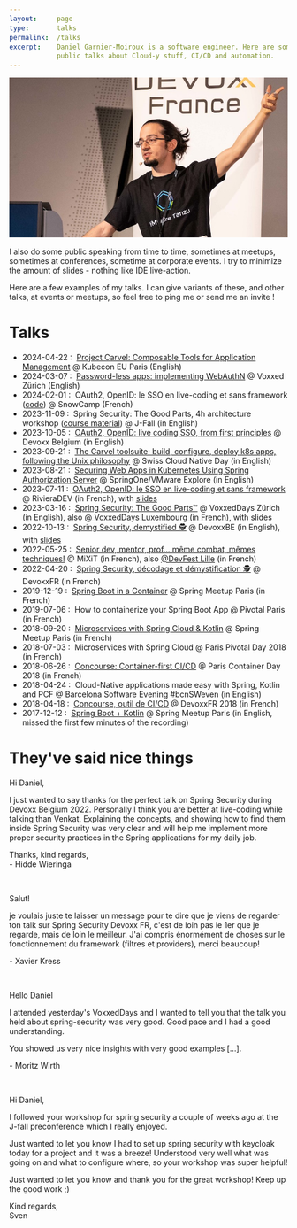 ```yaml
---
layout:     page
type:       talks
permalink:  /talks
excerpt:    Daniel Garnier-Moiroux is a software engineer. Here are some of his
            public talks about Cloud-y stuff, CI/CD and automation.
---
```


<div id="cover-pic" class="text-center">
    <img src="/assets/talks.jpg" alt="Picture of the author live coding" />
</div>



I also do some public speaking from time to time, sometimes at meetups, sometimes
at conferences, sometime at corporate events. I try to minimize the amount of
slides - nothing like IDE live-action.

Here are a few examples of my talks. I can give variants of these, and other talks,
at events or meetups, so feel free to ping me or send me an invite !

<h1>Talks</h1>

<ul class="no-justify roomy-list">
    <li>
        <span>2024-04-22 :&nbsp;</span>
        <a href="https://www.youtube.com/watch?v=1u5LtsJqyrA" target="_blank" rel="noopener">Project Carvel: Composable Tools for Application Management</a>
        <span>@ Kubecon EU Paris (English)</span>
    </li>
    <li>
        <span>2024-03-07 :&nbsp;</span>
        <a href="https://www.youtube.com/watch?v=FUWLYC1z1LU" target="_blank" rel="noopener">Password-less apps: implementing WebAuthN</a>
        <span>@ Voxxed Zürich (English)</span>
    </li>
    <li>
        <span>2024-02-01 :&nbsp;</span>
        OAuth2, OpenID: le SSO en live-coding et sans framework (<a href="https://github.com/Kehrlann/sso-live-coding" target="_blank" rel="noopener">code</a>)
        <span>@ SnowCamp (French)</span>
    </li>
    <li>
        <span>2023-11-09 :&nbsp;</span>
        Spring Security: The Good Parts, 4h architecture workshop (<a href="https://github.com/Kehrlann/spring-security-architecture-workshop/" target="_blank" rel="noopener">course material</a>)
        <span>@ J-Fall (in English)</span>
    </li>
    <li>
        <span>2023-10-05 :&nbsp;</span>
        <a href="https://www.youtube.com/watch?v=wP4TVTvYL0Y" target="_blank" rel="noopener">OAuth2, OpenID: live coding SSO, from first principles</a>
        <span>@ Devoxx Belgium (in English)</span>
    </li>
    <li>
        <span>2023-09-21 :&nbsp;</span>
        <a href="https://www.youtube.com/watch?v=Tm2n674Q8aY" target="_blank" rel="noopener">The Carvel toolsuite: build, configure, deploy k8s apps, following the Unix philosophy</a>
        <span>@ Swiss Cloud Native Day (in English)</span>
    </li>
    <li>
        <span>2023-08-21 :&nbsp;</span>
        <a href="https://www.youtube.com/watch?v=zU-_2UIDAc0" target="_blank" rel="noopener">Securing Web Apps in Kubernetes Using Spring Authorization Server</a>
        <span>@ SpringOne/VMware Explore (in English)</span>
    </li>
    <li>
        <span>2023-07-11 :&nbsp;</span>
        <a href="https://www.youtube.com/watch?v=hcTxPyMvHV8" target="_blank" rel="noopener">OAuth2, OpenID: le SSO en live-coding et sans framework</a>
        <span>@ RivieraDEV (in French)</span>, with
        <a href="https://garnier.wf/sso-live-coding/" target="_blank" rel="noopener">slides</a>
    </li>
    <li>
        <span>2023-03-16 :&nbsp;</span>
        <a href="https://www.youtube.com/watch?v=TrCLf9zAQfs" target="_blank" rel="noopener">Spring Security: The Good Parts™</a>
        <span>@ VoxxedDays Zürich (in English)</span>, also
        <span><a href="https://www.youtube.com/watch?v=qzK0H0vfjl8" target="_blank" rel="noopener">@ VoxxedDays Luxembourg (in French)</a></span>,
        with <a href="https://garnier.wf/spring-security-workshop-slides/" target="_blank" rel="noopener">slides</a>
    </li>
    <li>
        <span>2022-10-13 :&nbsp;</span>
        <a href="https://www.youtube.com/watch?v=iJ2muJniikY" target="_blank" rel="noopener">Spring Security, demystified 🕵️</a>
        <span>@ DevoxxBE (in English)</span>, with <a href="https://garnier.wf/spring-security-workshop-slides/" target="_blank" rel="noopener">slides</a>
    </li>
    <li>
        <span>2022-05-25 :&nbsp;</span>
        <a href="https://vimeo.com/728604548" target="_blank" rel="noopener">Senior dev, mentor, prof... même combat, mêmes techniques!</a>
        <span>@ MiXiT (in French),</span>
        <span>
          also <a href="https://www.youtube.com/watch?v=rsJovUjXK-Q" target="_blank" rel="noopener">@DevFest Lille</a> (in French)
        </span>
    </li>
    <li>
        <span>2022-04-20 :&nbsp;</span>
        <a href="https://www.youtube.com/watch?v=wYR6L_1Jb4I" target="_blank" rel="noopener">Spring Security, décodage et démystification 🕵️</a>
        <span>@ DevoxxFR (in French)</span>
    </li>
    <li>
        <span>2019-12-19 :&nbsp;</span>
        <a href="https://www.youtube.com/watch?v=LPu3CQUulz0" target="_blank" rel="noopener">Spring Boot in a Container</a>
        <span>@ Spring Meetup Paris (in French)</span>
    </li>
    <li>
        <span>2019-07-06 :&nbsp;</span>
        <span>How to containerize your Spring Boot App @ Pivotal Paris (in French)</span>
    </li>
    <li>
        <span>2018-09-20 :&nbsp;</span>
        <a href="https://www.youtube.com/watch?v=6XzG7u5fcBo" target="_blank" rel="noopener">Microservices with Spring Cloud & Kotlin</a>
        <span>@ Spring Meetup Paris (in French)</span>
    </li>
    <li>
        <span>2018-07-03 :&nbsp;</span>
        <span>Microservices with Spring Cloud @ Paris Pivotal Day 2018 (in French)</span>
    </li>
    <li>
        <span>2018-06-26 :&nbsp;</span>
        <a href="https://www.youtube.com/watch?v=Qv9FsIlyN-U" target="_blank" rel="noopener">Concourse: Container-first CI/CD</a>
        <span>@ Paris Container Day 2018 (in French)</span>
    </li>
    <li>
        <span>2018-04-24 :&nbsp;</span>
        <span>Cloud-Native applications made easy with Spring, Kotlin and PCF @ Barcelona Software Evening #bcnSWeven (in English)</span>
    </li>
    <li>
        <span>2018-04-18 :&nbsp;</span>
        <a href="https://www.youtube.com/watch?v=moiSC3gmCew" target="_blank" rel="noopener">Concourse, outil de CI/CD</a>
        <span>@ DevoxxFR 2018 (in French)</span>
    </li>
    <li>
        <span>2017-12-12 :&nbsp;</span>
        <a href="https://www.youtube.com/watch?v=At0Add4po3s" target="_blank" rel="noopener">Spring Boot + Kotlin</a>
        <span>@ Spring Meetup Paris (in English, missed the first few minutes of the recording)</span>
    </li>
</ul>

<h1>They've said nice things</h1>


<div class="left-emboss">
Hi Daniel,
<p>
I just wanted to say thanks for the perfect talk on Spring Security during Devoxx Belgium 2022. Personally I think you are better at live-coding while talking than Venkat. Explaining the concepts, and showing how to find them inside Spring Security was very clear and will help me implement more proper security practices in the Spring applications for my daily job.
</p>
Thanks, kind regards,<br>
- Hidde Wieringa
</div>

<p>&nbsp;</p>

<div class="left-emboss">
Salut!
<p>
je voulais juste te laisser un message pour te dire que je viens de regarder ton talk sur Spring Security Devoxx FR,
c'est de loin pas le 1er que je regarde, mais de loin le meilleur. J'ai compris énormément de choses sur le fonctionnement
du framework (filtres et providers), merci beaucoup!
</p>
- Xavier Kress
</div>

<p>&nbsp;</p>

<div class="left-emboss">
Hello Daniel
<p>
I attended yesterday's VoxxedDays and I wanted to tell you that the talk you held about spring-security was very good.
Good pace and I had a good understanding.
</p>
<p>
You showed us very nice insights with very good examples [...].
</p>
- Moritz Wirth
</div>

<p>&nbsp;</p>

<div class="left-emboss">
Hi Daniel,
<p>
I followed your workshop for spring security a couple of weeks ago at the J-fall preconference which I really enjoyed.
</p>
<p>
Just wanted to let you know I had to set up spring security with keycloak today for a project and it was a breeze! Understood very well what was going on and what to configure where, so your workshop was super helpful!
</p>
<p>
Just wanted to let you know and thank you for the great workshop! Keep up the good work ;)
</p>
<p>
Kind regards,<br>
Sven
</p>
</div>
